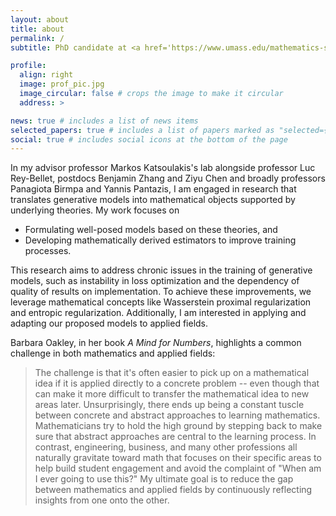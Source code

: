 ```yaml
---
layout: about
title: about
permalink: /
subtitle: PhD candidate at <a href='https://www.umass.edu/mathematics-statistics/about/directory/hyemin-gu'>Mathematics, University of Massachusetts Amherst</a>.

profile:
  align: right
  image: prof_pic.jpg
  image_circular: false # crops the image to make it circular
  address: >

news: true # includes a list of news items
selected_papers: true # includes a list of papers marked as "selected={true}"
social: true # includes social icons at the bottom of the page
---
```


In my advisor professor Markos Katsoulakis's lab alongside professor Luc Rey-Bellet, postdocs Benjamin Zhang and Ziyu Chen and broadly professors Panagiota Birmpa and Yannis Pantazis, I am engaged in research that translates generative models into mathematical objects supported by underlying theories. My work focuses on

<ul>
    <li>Formulating well-posed models based on these theories, and </li>
    <li>Developing mathematically derived estimators to improve training processes.</li>
</ul>
This research aims to address chronic issues in the training of generative models, such as instability in loss optimization and the dependency of quality of results on implementation. To achieve these improvements, we leverage mathematical concepts like Wasserstein proximal regularization and entropic regularization.
Additionally, I am interested in applying and adapting our proposed models to applied fields.

Barbara Oakley, in her book _A Mind for Numbers_, highlights a common challenge in both mathematics and applied fields:

> The challenge is that it's often easier to pick up on a mathematical idea if it is applied directly to a concrete problem -- even though that can make it more difficult to transfer the mathematical idea to new areas later. Unsurprisingly, there ends up being a constant tuscle between concrete and abstract approaches to learning mathematics. Mathematicians try to hold the high ground by stepping back to make sure that abstract approaches are central to the learning process. In contrast, engineering, business, and many other professions all naturally gravitate toward math that focuses on their specific areas to help build student engagement and avoid the complaint of "When am I ever going to use this?"
> My ultimate goal is to reduce the gap between mathematics and applied fields by continuously reflecting insights from one onto the other.
